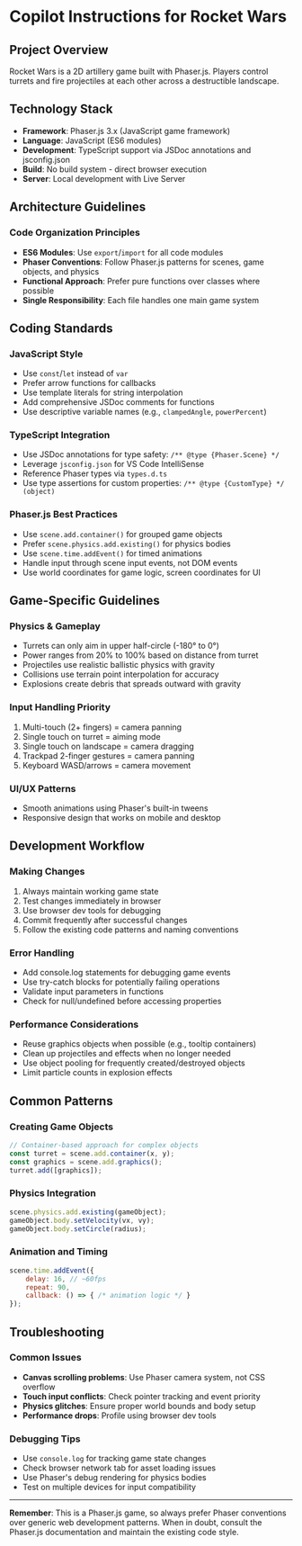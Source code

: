 # Copilot Instructions for Rocket Wars

## Project Overview
Rocket Wars is a 2D artillery game built with Phaser.js. Players control turrets and fire projectiles at each other across a destructible landscape.

## Technology Stack
- **Framework**: Phaser.js 3.x (JavaScript game framework)
- **Language**: JavaScript (ES6 modules)
- **Development**: TypeScript support via JSDoc annotations and jsconfig.json
- **Build**: No build system - direct browser execution
- **Server**: Local development with Live Server

## Architecture Guidelines

### Code Organization Principles
- **ES6 Modules**: Use `export`/`import` for all code modules
- **Phaser Conventions**: Follow Phaser.js patterns for scenes, game objects, and physics
- **Functional Approach**: Prefer pure functions over classes where possible
- **Single Responsibility**: Each file handles one main game system

## Coding Standards

### JavaScript Style
- Use `const`/`let` instead of `var`
- Prefer arrow functions for callbacks
- Use template literals for string interpolation
- Add comprehensive JSDoc comments for functions
- Use descriptive variable names (e.g., `clampedAngle`, `powerPercent`)

### TypeScript Integration
- Use JSDoc annotations for type safety: `/** @type {Phaser.Scene} */`
- Leverage `jsconfig.json` for VS Code IntelliSense
- Reference Phaser types via `types.d.ts`
- Use type assertions for custom properties: `/** @type {CustomType} */ (object)`

### Phaser.js Best Practices
- Use `scene.add.container()` for grouped game objects
- Prefer `scene.physics.add.existing()` for physics bodies
- Use `scene.time.addEvent()` for timed animations
- Handle input through scene input events, not DOM events
- Use world coordinates for game logic, screen coordinates for UI

## Game-Specific Guidelines

### Physics & Gameplay
- Turrets can only aim in upper half-circle (-180° to 0°)
- Power ranges from 20% to 100% based on distance from turret
- Projectiles use realistic ballistic physics with gravity
- Collisions use terrain point interpolation for accuracy
- Explosions create debris that spreads outward with gravity

### Input Handling Priority
1. Multi-touch (2+ fingers) = camera panning
2. Single touch on turret = aiming mode
3. Single touch on landscape = camera dragging
4. Trackpad 2-finger gestures = camera panning
5. Keyboard WASD/arrows = camera movement

### UI/UX Patterns
- Smooth animations using Phaser's built-in tweens
- Responsive design that works on mobile and desktop

## Development Workflow

### Making Changes
1. Always maintain working game state
2. Test changes immediately in browser
3. Use browser dev tools for debugging
4. Commit frequently after successful changes
5. Follow the existing code patterns and naming conventions

### Error Handling
- Add console.log statements for debugging game events
- Use try-catch blocks for potentially failing operations
- Validate input parameters in functions
- Check for null/undefined before accessing properties

### Performance Considerations
- Reuse graphics objects when possible (e.g., tooltip containers)
- Clean up projectiles and effects when no longer needed
- Use object pooling for frequently created/destroyed objects
- Limit particle counts in explosion effects

## Common Patterns

### Creating Game Objects
```javascript
// Container-based approach for complex objects
const turret = scene.add.container(x, y);
const graphics = scene.add.graphics();
turret.add([graphics]);
```

### Physics Integration
```javascript
scene.physics.add.existing(gameObject);
gameObject.body.setVelocity(vx, vy);
gameObject.body.setCircle(radius);
```

### Animation and Timing
```javascript
scene.time.addEvent({
    delay: 16, // ~60fps
    repeat: 90,
    callback: () => { /* animation logic */ }
});
```

## Troubleshooting

### Common Issues
- **Canvas scrolling problems**: Use Phaser camera system, not CSS overflow
- **Touch input conflicts**: Check pointer tracking and event priority
- **Physics glitches**: Ensure proper world bounds and body setup
- **Performance drops**: Profile using browser dev tools

### Debugging Tips
- Use `console.log` for tracking game state changes
- Check browser network tab for asset loading issues
- Use Phaser's debug rendering for physics bodies
- Test on multiple devices for input compatibility

---

**Remember**: This is a Phaser.js game, so always prefer Phaser conventions over generic web development patterns. When in doubt, consult the Phaser.js documentation and maintain the existing code style.
